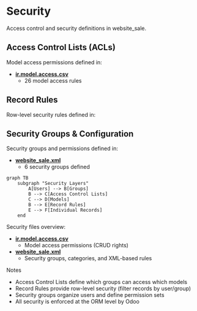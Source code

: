 # Security

Access control and security definitions in website_sale.

## Access Control Lists (ACLs)

Model access permissions defined in:
- **[ir.model.access.csv](../website_sale/security/ir.model.access.csv)**
  - 26 model access rules

## Record Rules

Row-level security rules defined in:

## Security Groups & Configuration

Security groups and permissions defined in:
- **[website_sale.xml](../website_sale/security/website_sale.xml)**
  - 6 security groups defined

```mermaid
graph TB
    subgraph "Security Layers"
        A[Users] --> B[Groups]
        B --> C[Access Control Lists]
        C --> D[Models]
        B --> E[Record Rules]
        E --> F[Individual Records]
    end
```

Security files overview:
- **[ir.model.access.csv](../website_sale/security/ir.model.access.csv)**
  - Model access permissions (CRUD rights)
- **[website_sale.xml](../website_sale/security/website_sale.xml)**
  - Security groups, categories, and XML-based rules

Notes
- Access Control Lists define which groups can access which models
- Record Rules provide row-level security (filter records by user/group)
- Security groups organize users and define permission sets
- All security is enforced at the ORM level by Odoo

